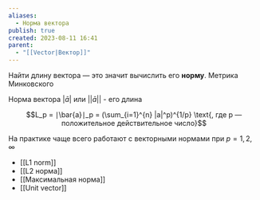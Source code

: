 ```yaml
---
aliases:
  - Норма вектора
publish: true
created: 2023-08-11 16:41
parent:
  - "[[Vector|Вектор]]"
---
```

 
Найти длину вектора — это значит вычислить его **норму**. Метрика Минковского

Норма вектора ${} |\bar{a}|$ или $||\bar{a}||$ - его длина

$$L_p = ∣\bar{a}∣_p = (\sum_{i=1}^{n} |a|^p)^{1/p} \text{, где p — положительное действительное число}$$

На практике чаще всего работают с векторными нормами при $p=1, 2, ∞$
- [[L1 norm]]
- [[L2 норма]]
- [[Максимальная норма]]
- [[Unit vector]]






